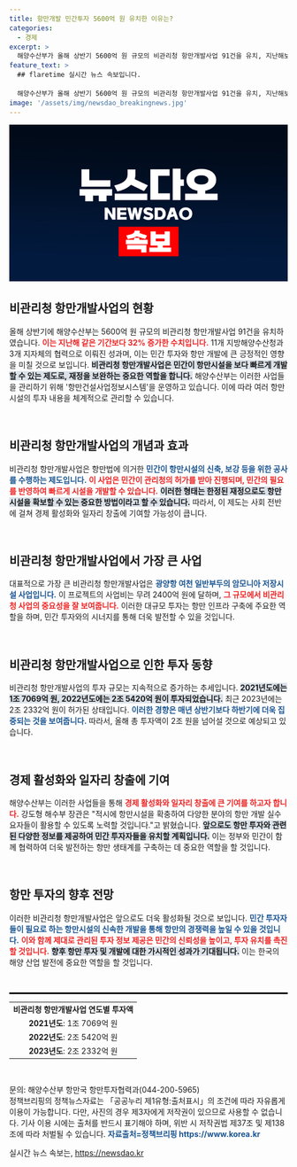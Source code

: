 ```yaml
---
title: 항만개발 민간투자 5600억 원 유치한 이유는?
categories:
  - 경제
excerpt: >
  해양수산부가 올해 상반기 5600억 원 규모의 비관리청 항만개발사업 91건을 유치, 지난해보다 32% 증가! 민간 투자로 경제 활성화와 일자리 창출 기대. 더 많은 항만 개발, 이 기회 놓치지 마세요!
feature_text: >
  ## flaretime 실시간 뉴스 속보입니다.

  해양수산부가 올해 상반기 5600억 원 규모의 비관리청 항만개발사업 91건을 유치, 지난해보다 32% 증가! 민간 투자로 경제 활성화와 일자리 창출 기대. 더 많은 항만 개발, 이 기회 놓치지 마세요!
image: '/assets/img/newsdao_breakingnews.jpg'
---
```


<p><img src="/assets/img/newsdao_breakingnews.jpg" alt="flaretime 속보" /></p>

<h2 data-ke-size="size26">비관리청 항만개발사업의 현황</h2>

<p data-ke-size="size16">올해 상반기에 해양수산부는 5600억 원 규모의 비관리청 항만개발사업 91건을 유치하였습니다. <b><span style="color: #ee2323;">이는 지난해 같은 기간보다 32% 증가한 수치입니다.</span></b> 11개 지방해양수산청과 3개 지자체의 협력으로 이뤄진 성과며, 이는 민간 투자와 항만 개발에 큰 긍정적인 영향을 미칠 것으로 보입니다. <b><span style="background-color: #21538527;">비관리청 항만개발사업은 민간이 항만시설을 보다 빠르게 개발할 수 있는 제도로, 재정을 보완하는 중요한 역할을 합니다.</span></b> 해양수산부는 이러한 사업들을 관리하기 위해 '항만건설사업정보시스템'을 운영하고 있습니다. 이에 따라 여러 항만 시설의 투자 내용을 체계적으로 관리할 수 있습니다.</p>

<p data-ke-size="size16">&nbsp;</p>

<h2 data-ke-size="size26">비관리청 항만개발사업의 개념과 효과</h2>

<p data-ke-size="size16">비관리청 항만개발사업은 항만법에 의거한 <b><span style="color: #1a5490;">민간이 항만시설의 신축, 보강 등을 위한 공사를 수행하는 제도입니다.</span></b> <b><span style="color: #ee2323;">이 사업은 민간이 관리청의 허가를 받아 진행되며, 민간의 필요를 반영하여 빠르게 시설을 개발할 수 있습니다.</span></b> <b><span style="background-color: #21538527;">이러한 형태는 한정된 재정으로도 항만 시설을 확보할 수 있는 중요한 방법이라고 할 수 있습니다.</span></b> 따라서, 이 제도는 사회 전반에 걸쳐 경제 활성화와 일자리 창출에 기여할 가능성이 큽니다.</p>

<p data-ke-size="size16">&nbsp;</p>

<h2 data-ke-size="size26">비관리청 항만개발사업에서 가장 큰 사업</h2>

<p data-ke-size="size16">대표적으로 가장 큰 비관리청 항만개발사업은 <b><span style="color: #1a5490;">광양항 여천 일반부두의 암모니아 저장시설 사업입니다.</span></b> 이 프로젝트의 사업비는 무려 2400억 원에 달하며, <b><span style="color: #ee2323;">그 규모에서 비관리청 사업의 중요성을 잘 보여줍니다.</span></b> 이러한 대규모 투자는 항만 인프라 구축에 주요한 역할을 하며, 민간 투자와의 시너지를 통해 더욱 발전할 수 있을 것입니다.</p>

<p data-ke-size="size16">&nbsp;</p>

<h2 data-ke-size="size26">비관리청 항만개발사업으로 인한 투자 동향</h2>

<p data-ke-size="size16">비관리청 항만개발사업의 투자 규모는 지속적으로 증가하는 추세입니다. <b><span style="background-color: #21538527;">2021년도에는 1조 7069억 원, 2022년도에는 2조 5420억 원이 투자되었습니다.</span></b> 최근 2023년에는 2조 2332억 원이 허가된 상태입니다. <b><span style="color: #1a5490;">이러한 경향은 매년 상반기보다 하반기에 더욱 집중되는 것을 보여줍니다.</span></b> 따라서, 올해 총 투자액이 2조 원을 넘어설 것으로 예상되고 있습니다.</p>

<p data-ke-size="size16">&nbsp;</p>

<h2 data-ke-size="size26">경제 활성화와 일자리 창출에 기여</h2>

<p data-ke-size="size16">해양수산부는 이러한 사업들을 통해 <b><span style="color: #ee2323;">경제 활성화와 일자리 창출에 큰 기여를 하고자 합니다.</span></b> 강도형 해수부 장관은 "적시에 항만시설을 확충하여 다양한 분야의 항만 개발 실수요자들이 활용할 수 있도록 노력할 것입니다."고 밝혔습니다. <b><span style="background-color: #21538527;">앞으로도 항만 투자와 관련된 다양한 정보를 제공하여 민간 투자자들을 유치할 계획입니다.</span></b> 이는 정부와 민간이 함께 협력하여 더욱 발전하는 항만 생태계를 구축하는 데 중요한 역할을 할 것입니다.</p>

<p data-ke-size="size16">&nbsp;</p>

<h2 data-ke-size="size26">항만 투자의 향후 전망</h2>

<p data-ke-size="size16">이러한 비관리청 항만개발사업은 앞으로도 더욱 활성화될 것으로 보입니다. <b><span style="color: #1a5490;">민간 투자자들이 필요로 하는 항만시설의 신속한 개발을 통해 항만의 경쟁력을 높일 수 있을 것입니다.</span></b> <b><span style="color: #ee2323;">이와 함께 제대로 관리된 투자 정보 제공은 민간의 신뢰성을 높이고, 투자 유치를 촉진할 것입니다.</span></b> <b><span style="background-color: #21538527;">향후 항만 투자 및 개발에 대한 가시적인 성과가 기대됩니다.</span></b> 이는 한국의 해양 산업 발전에 중요한 역할을 할 것입니다.</p>

<p data-ke-size="size16">&nbsp;</p>

<hr style="border: 1px solid #000;"/>

<table>
    <tr>
        <td style="text-align: center; height: 17px;"><b>비관리청 항만개발사업 연도별 투자액</b></td>
    </tr>
    <tr>
        <td style="text-align: center; height: 17px;"><b>2021년도</b>: 1조 7069억 원</td>
    </tr>
    <tr>
        <td style="text-align: center; height: 17px;"><b>2022년도</b>: 2조 5420억 원</td>
    </tr>
    <tr>
        <td style="text-align: center; height: 17px;"><b>2023년도</b>: 2조 2332억 원</td>
    </tr>
</table>

<p data-ke-size="size16">&nbsp;</p>

<p data-ke-size="size16">문의: 해양수산부 항만국 항만투자협력과(044-200-5965) <br> 정책브리핑의 정책뉴스자료는 「공공누리 제1유형:출처표시」의 조건에 따라 자유롭게 이용이 가능합니다. 다만, 사진의 경우 제3자에게 저작권이 있으므로 사용할 수 없습니다. 기사 이용 시에는 출처를 반드시 표기해야 하며, 위반 시 저작권법 제37조 및 제138조에 따라 처벌될 수 있습니다. <b><span style="color: #1a5490;">자료출처=정책브리핑 https://www.korea.kr</span></b></p>
실시간 뉴스 속보는, <a href="https://newsdao.kr" rel="dofollow">https://newsdao.kr</a>


